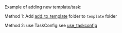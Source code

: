 Example of adding new template/task:

Method 1: Add [add_to_template](add_to_template) folder to `template` folder

Method 2: use TaskConfig see [use_taskconfig](use_taskconfig)
